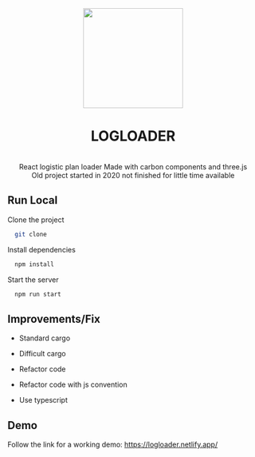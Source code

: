 <div align="center">
 
<img src="https://user-images.githubusercontent.com/37899490/149413923-cb1315de-6046-4763-af97-e8a601e4349b.png" height="200" width="200"/>


 <h1>LOGLOADER</h1><br/>  
React logistic plan loader Made with carbon components and three.js<br>
Old project started in 2020 not finished for little time available
 
</div>

## Run Local

Clone the project

```bash
  git clone
```

Install dependencies

```bash
  npm install
```

Start the server

```bash
  npm run start
```

## Improvements/Fix
  - Standard cargo<br>
  - Difficult cargo<br>
  - Refactor code<br>
 
 - Refactor code with js convention 
 - Use typescript 

## Demo

Follow the link for a working demo: https://logloader.netlify.app/



